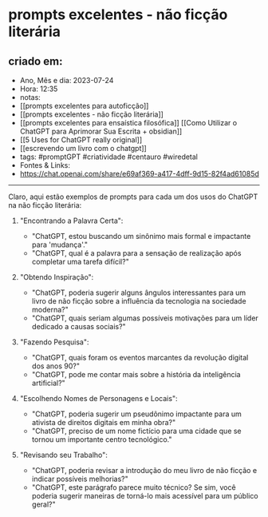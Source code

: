 # prompts excelentes - não ficção literária

## criado em: 
-  Ano, Mês e dia: 2023-07-24
- Hora: 12:35
- notas: 
 - [[prompts excelentes para  autoficção]]
 - [[prompts excelentes - não ficção literária]]
 - [[prompts excelentes para ensaística filosófica]]
  [[Como Utilizar o ChatGPT para Aprimorar Sua Escrita + obsidian]]
- [[5 Uses for ChatGPT really original]]
- [[escrevendo um livro com o chatgpt]]
- tags: #promptGPT #criatividade #centauro #wiredetal 
- Fontes & Links:
- https://chat.openai.com/share/e69af369-a417-4dff-9d15-82f4ad61085d
---

Claro, aqui estão exemplos de prompts para cada um dos usos do ChatGPT na não ficção literária:

1. "Encontrando a Palavra Certa":
   - "ChatGPT, estou buscando um sinônimo mais formal e impactante para 'mudança'."
   - "ChatGPT, qual é a palavra para a sensação de realização após completar uma tarefa difícil?"

2. "Obtendo Inspiração":
   - "ChatGPT, poderia sugerir alguns ângulos interessantes para um livro de não ficção sobre a influência da tecnologia na sociedade moderna?"
   - "ChatGPT, quais seriam algumas possíveis motivações para um líder dedicado a causas sociais?"

3. "Fazendo Pesquisa":
   - "ChatGPT, quais foram os eventos marcantes da revolução digital dos anos 90?"
   - "ChatGPT, pode me contar mais sobre a história da inteligência artificial?"

4. "Escolhendo Nomes de Personagens e Locais":
   - "ChatGPT, poderia sugerir um pseudônimo impactante para um ativista de direitos digitais em minha obra?"
   - "ChatGPT, preciso de um nome fictício para uma cidade que se tornou um importante centro tecnológico."

5. "Revisando seu Trabalho":
   - "ChatGPT, poderia revisar a introdução do meu livro de não ficção e indicar possíveis melhorias?"
   - "ChatGPT, este parágrafo parece muito técnico? Se sim, você poderia sugerir maneiras de torná-lo mais acessível para um público geral?"